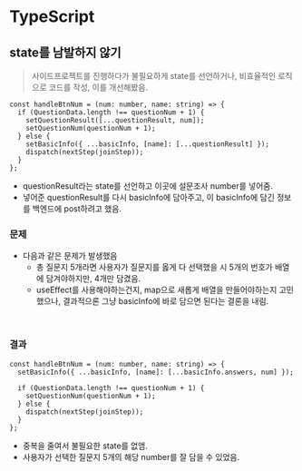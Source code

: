 # TypeScript

## state를 남발하지 않기

> 사이드프로젝트를 진행하다가 불필요하게 state를 선언하거나, 비효율적인 로직으로 코드를 작성, 이를 개선해봤음.

```TSX
const handleBtnNum = (num: number, name: string) => {
  if (QuestionData.length !== questionNum + 1) {
    setQuestionResult([...questionResult, num]);
    setQuestionNum(questionNum + 1);
  } else {
    setBasicInfo({ ...basicInfo, [name]: [...questionResult] });
    dispatch(nextStep(joinStep));
  }
};
```

- questionResult라는 state를 선언하고 이곳에 설문조사 number를 넣어줌.
- 넣어준 questionResult를 다시 basicInfo에 담아주고, 이 basicInfo에 담긴 정보를 백엔드에 post하려고 했음.

### 문제

- 다음과 같은 문제가 발생했음
  - 총 질문지 5개라면 사용자가 질문지를 옳게 다 선택했을 시 5개의 번호가 배열에 담겨야하지만, 4개만 담겼음.
  - useEffect를 사용해야하는건지, map으로 새롭게 배열을 만들어야하는지 고민했으나, 결과적으론 그냥 basicInfo에 바로 담으면 된다는 결론을 내림.

<br>

### 결과

```TSX
const handleBtnNum = (num: number, name: string) => {
  setBasicInfo({ ...basicInfo, [name]: [...basicInfo.answers, num] });

  if (QuestionData.length !== questionNum + 1) {
    setQuestionNum(questionNum + 1);
  } else {
    dispatch(nextStep(joinStep));
  }
};
```

- 중복을 줄여서 불필요한 state를 없앰.
- 사용자가 선택한 질문지 5개의 해당 number를 잘 담을 수 있었음.
